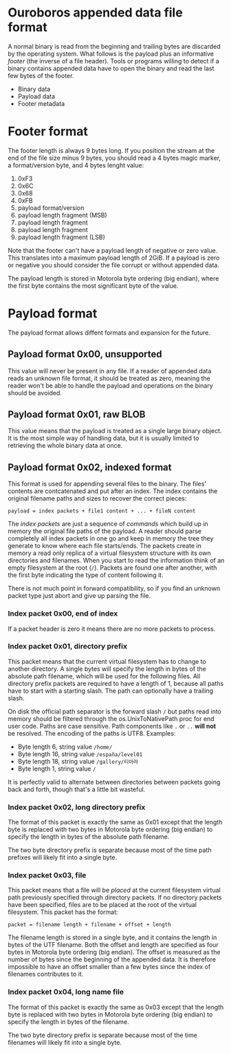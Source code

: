 # Ouroboros appended data file format

A normal binary is read from the beginning and trailing bytes are discarded by
the operating system. What follows is the payload plus an informative *footer*
(the inverse of a file header). Tools or programs willing to detect if a binary
contains appended data have to open the binary and read the last few bytes of
the footer.

 * Binary data
 * Payload data
 * Footer metadata


# Footer format

The footer length is always 9 bytes long. If you position the stream at the end
of the file size minus 9 bytes, you should read a 4 bytes magic marker, a
format/version byte, and 4 bytes lenght value:

 1. 0xF3
 2. 0x6C
 3. 0x68
 4. 0xFB
 5. payload format/version
 6. payload length fragment (MSB)
 7. payload length fragment
 8. payload length fragment
 9. payload length fragment (LSB)

Note that the footer can't have a payload length of negative or zero value.
This translates into a maximum payload length of 2GiB. If a payload is zero or
negative you should consider the file corrupt or without appended data.

The payload length is stored in Motorola byte ordering (big endian), where the
first byte contains the most significant byte of the value.


# Payload format

The payload format allows diffent formats and expansion for the future.


## Payload format 0x00, unsupported

This value will never be present in any file. If a reader of appended data
reads an unknown file format, it should be treated as zero, meaning the reader
won't be able to handle the payload and operations on the binary should be
avoided.


## Payload format 0x01, raw BLOB

This value means that the payload is treated as a single large binary object.
It is the most simple way of handling data, but it is usually limited to
retrieving the whole binary data at once.


## Payload format 0x02, indexed format

This format is used for appending several files to the binary. The files'
contents are contcatenated and put after an index. The index contains the
original filename paths and sizes to recover the correct pieces:

	payload = index packets + file1 content + ... + fileN content

The *index packets* are just a sequence of *commands* which build up in memory
the original file paths of the payload. A reader should parse completely all
index packets in one go and keep in memory the tree they generate to know where
each file starts/ends. The packets create in memory a read only replica of a
virtual filesystem structure with its own directories and filenames. When you
start to read the information think of an empty filesystem at the root (``/``).
Packets are found one after another, with the first byte indicating the type of
content following it.

There is not much point in forward compatibility, so if you find an unknown
packet type just abort and give up parsing the file.


### Index packet 0x00, end of index

If a packet header is zero it means there are no more packets to process.


### Index packet 0x01, directory prefix

This packet means that the current virtual filesystem has to change to another
directory. A single bytes will specify the length in bytes of the absolute path
filename, which will be used for the following files. All directory prefix
packets are required to have a length of 1, because all paths have to start
with a starting slash. The path can optionally have a trailing slash.

On disk the official path separator is the forward slash ``/`` but paths read
into memory should be filtered through the os.UnixToNativePath proc for end
user code. Paths are case sensitive. Path components like ``.`` or ``..``
**will not** be resolved. The encoding of the paths is UTF8.  Examples:

 * Byte length 6, string value ``/home/``
 * Byte length 16, string value ``/españa/level01``
 * Byte length 18, string value ``/gallery/티아라``
 * Byte length 1, string value ``/``

It is perfectly valid to alternate between directories between packets going
back and forth, though that's a little bit wasteful.


### Index packet 0x02, long directory prefix

The format of this packet is exactly the same as 0x01 except that the length
byte is replaced with two bytes in Motorola byte ordering (big endian) to
specify the length in bytes of the absolute path filename.

The two byte directory prefix is separate because most of the time path
prefixes will likely fit into a single byte.


### Index packet 0x03, file

This packet means that a file will be *placed* at the current filesystem
virtual path previously specified through directory packets. If no directory
packets have been specified, files are to be placed at the root of the virtual
filesystem. This packet has the format:

	packet = filename length + filename + offset + length

The filename length is stored in a single byte, and it contains the length in
bytes of the UTF filename. Both the offset and length are specified as four
bytes in Motorola byte ordering (big endian). The offset is measured as the
number of bytes since the beginning of the appended data. It is therefore
impossible to have an offset smaller than a few bytes since the index of
filenames contributes to it.


### Index packet 0x04, long name file

The format of this packet is exactly the same as 0x03 except that the length
byte is replaced with two bytes in Motorola byte ordering (big endian) to
specify the length in bytes of the filename.

The two byte directory prefix is separate because most of the time filenames
will likely fit into a single byte.
